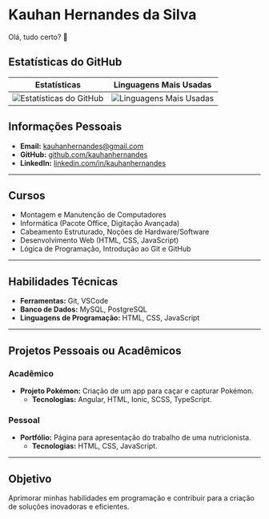 # Kauhan Hernandes da Silva

Olá, tudo certo? 👋

## Estatísticas do GitHub

| Estatísticas       | Linguagens Mais Usadas   |
|--------------------|--------------------------|
| ![Estatísticas do GitHub](https://github-readme-stats.vercel.app/api?username=kauhanhernandes&show_icons=true&theme=radical) | ![Linguagens Mais Usadas](https://github-readme-stats.vercel.app/api/top-langs/?username=kauhanhernandes&layout=compact&theme=radical) |

## Informações Pessoais

- **Email:** [kauhanhernandes@gmail.com](mailto:kauhanhernandes@gmail.com)
- **GitHub:** [github.com/kauhanhernandes](https://github.com/kauhanhernandes)
- **LinkedIn:** [linkedin.com/in/kauhanhernandes](https://www.linkedin.com/in/kauhanhernandes/)
  
---

## Cursos

- Montagem e Manutenção de Computadores
- Informática (Pacote Office, Digitação Avançada)
- Cabeamento Estruturado, Noções de Hardware/Software
- Desenvolvimento Web (HTML, CSS, JavaScript)
- Lógica de Programação, Introdução ao Git e GitHub

---

## Habilidades Técnicas

- **Ferramentas:** Git, VSCode
- **Banco de Dados:** MySQL, PostgreSQL
- **Linguagens de Programação:** HTML, CSS, JavaScript

---

## Projetos Pessoais ou Acadêmicos

### Acadêmico
- **Projeto Pokémon:** Criação de um app para caçar e capturar Pokémon.
  - **Tecnologias:** Angular, HTML, Ionic, SCSS, TypeScript.

### Pessoal
- **Portfólio:** Página para apresentação do trabalho de uma nutricionista.
  - **Tecnologias:** HTML, CSS, JavaScript.

---

## Objetivo

Aprimorar minhas habilidades em programação e contribuir para a criação de soluções inovadoras e eficientes.
